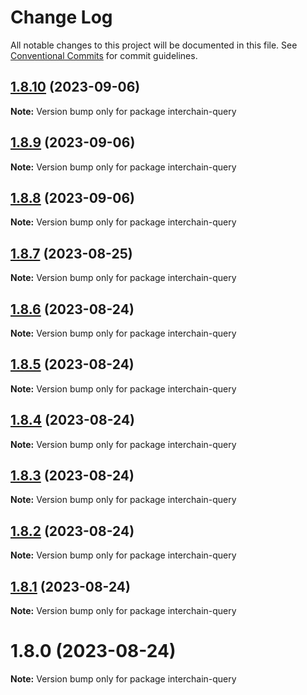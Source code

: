# Change Log

All notable changes to this project will be documented in this file.
See [Conventional Commits](https://conventionalcommits.org) for commit guidelines.

## [1.8.10](https://github.com/pyramation/interchain-query/compare/interchain-query@1.8.9...interchain-query@1.8.10) (2023-09-06)

**Note:** Version bump only for package interchain-query

## [1.8.9](https://github.com/pyramation/interchain-query/compare/interchain-query@1.8.8...interchain-query@1.8.9) (2023-09-06)

**Note:** Version bump only for package interchain-query

## [1.8.8](https://github.com/pyramation/interchain-query/compare/interchain-query@1.8.7...interchain-query@1.8.8) (2023-09-06)

**Note:** Version bump only for package interchain-query

## [1.8.7](https://github.com/pyramation/interchain-query/compare/interchain-query@1.8.6...interchain-query@1.8.7) (2023-08-25)

**Note:** Version bump only for package interchain-query

## [1.8.6](https://github.com/pyramation/interchain-query/compare/interchain-query@1.8.5...interchain-query@1.8.6) (2023-08-24)

**Note:** Version bump only for package interchain-query

## [1.8.5](https://github.com/pyramation/interchain-query/compare/interchain-query@1.8.4...interchain-query@1.8.5) (2023-08-24)

**Note:** Version bump only for package interchain-query

## [1.8.4](https://github.com/pyramation/interchain-query/compare/interchain-query@1.8.3...interchain-query@1.8.4) (2023-08-24)

**Note:** Version bump only for package interchain-query

## [1.8.3](https://github.com/pyramation/interchain-query/compare/interchain-query@1.8.2...interchain-query@1.8.3) (2023-08-24)

**Note:** Version bump only for package interchain-query

## [1.8.2](https://github.com/pyramation/interchain-query/compare/interchain-query@1.8.1...interchain-query@1.8.2) (2023-08-24)

**Note:** Version bump only for package interchain-query

## [1.8.1](https://github.com/pyramation/interchain-query/compare/interchain-query@1.8.0...interchain-query@1.8.1) (2023-08-24)

**Note:** Version bump only for package interchain-query

# 1.8.0 (2023-08-24)

**Note:** Version bump only for package interchain-query
